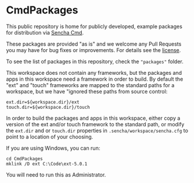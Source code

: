 CmdPackages
===========
This public repository is home for publicly developed, example packages for
distribution via [Sencha Cmd](http://www.sencha.com/products/sencha-cmd).

These packages are provided "as is" and we welcome any Pull Requests you may
have for bug fixes or improvements. For details see the [license](LICENSE.txt).

To see the list of packages in this repository, check the `"packages"` folder.

This workspace does not contain any frameworks, but the packages and apps in this workspace
need a framework in order to build.  By default the "ext" and "touch" frameworks are mapped
to the standard paths for a workspace, but we have "ignored these paths from source
control:

    ext.dir=${workspace.dir}/ext
    touch.dir=${workspace.dir}/touch

In order to build the packages and apps in this workspace, either copy a version of the
ext and/or touch framework to the standard path, or modify the `ext.dir` and or `touch.dir`
properties in `.sencha/workspace/sencha.cfg` to point to a location of your choosing.

If you are using Windows, you can run:

    cd CmdPackages
    mklink /D ext C:\Code\ext-5.0.1

You will need to run this as Administrator.
